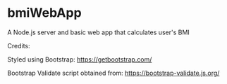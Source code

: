 # bmiWebApp
A Node.js server and basic web app that calculates user's BMI

Credits:

Styled using Bootstrap: https://getbootstrap.com/


Bootstrap Validate script obtained from: https://bootstrap-validate.js.org/
